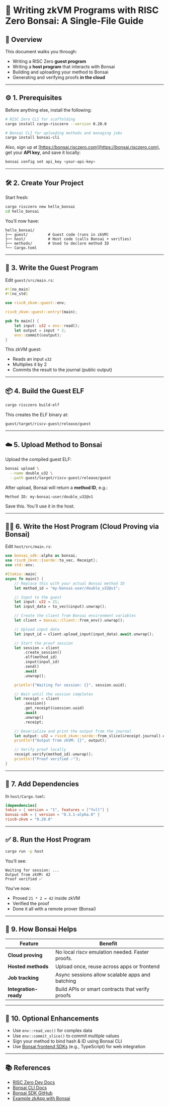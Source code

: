 # 🧠 Writing zkVM Programs with RISC Zero Bonsai: A Single-File Guide

## 📌 Overview

This document walks you through:
- Writing a RISC Zero **guest program**
- Writing a **host program** that interacts with Bonsai
- Building and uploading your method to Bonsai
- Generating and verifying proofs **in the cloud**

---

## ⚙️ 1. Prerequisites

Before anything else, install the following:

```bash
# RISC Zero CLI for scaffolding
cargo install cargo-risczero --version 0.20.0

# Bonsai CLI for uploading methods and managing jobs
cargo install bonsai-cli
```

Also, sign up at [https://bonsai.risczero.com](https://bonsai.risczero.com), get your **API key**, and save it locally:

```bash
bonsai config set api_key <your-api-key>
```

---

## 🛠️ 2. Create Your Project

Start fresh:

```bash
cargo risczero new hello_bonsai
cd hello_bonsai
```

You’ll now have:

```
hello_bonsai/
├── guest/         # Guest code (runs in zkVM)
├── host/          # Host code (calls Bonsai + verifies)
├── methods/       # Used to declare method ID
└── Cargo.toml
```

---

## 👾 3. Write the Guest Program

Edit `guest/src/main.rs`:

```rust
#![no_main]
#![no_std]

use risc0_zkvm::guest::env;

risc0_zkvm::guest::entry!(main);

pub fn main() {
    let input: u32 = env::read();
    let output = input * 2;
    env::commit(&output);
}
```

This zkVM guest:
- Reads an input `u32`
- Multiplies it by 2
- Commits the result to the journal (public output)

---

## 📦 4. Build the Guest ELF

```bash
cargo risczero build-elf
```

This creates the ELF binary at:  
```
guest/target/riscv-guest/release/guest
```

---

## ☁️ 5. Upload Method to Bonsai

Upload the compiled guest ELF:

```bash
bonsai upload \
  --name double_u32 \
  --path guest/target/riscv-guest/release/guest
```

After upload, Bonsai will return a **method ID**, e.g.:

```
Method ID: my-bonsai-user/double_u32@v1
```

Save this. You'll use it in the host.

---

## 🧑‍💻 6. Write the Host Program (Cloud Proving via Bonsai)

Edit `host/src/main.rs`:

```rust
use bonsai_sdk::alpha as bonsai;
use risc0_zkvm::{serde::to_vec, Receipt};
use std::env;

#[tokio::main]
async fn main() {
    // Replace this with your actual Bonsai method ID
    let method_id = "my-bonsai-user/double_u32@v1";

    // Input to the guest
    let input: u32 = 21;
    let input_data = to_vec(&input).unwrap();

    // Create the client from Bonsai environment variables
    let client = bonsai::Client::from_env().unwrap();

    // Upload input data
    let input_id = client.upload_input(input_data).await.unwrap();

    // Start the proof session
    let session = client
        .create_session()
        .elf(method_id)
        .input(input_id)
        .send()
        .await
        .unwrap();

    println!("Waiting for session: {}", session.uuid);

    // Wait until the session completes
    let receipt = client
        .session()
        .get_receipt(&session.uuid)
        .await
        .unwrap()
        .receipt;

    // Deserialize and print the output from the journal
    let output: u32 = risc0_zkvm::serde::from_slice(&receipt.journal).unwrap();
    println!("Output from zkVM: {}", output);

    // Verify proof locally
    receipt.verify(method_id).unwrap();
    println!("Proof verified ✅");
}
```

---

## 🧾 7. Add Dependencies

In `host/Cargo.toml`:

```toml
[dependencies]
tokio = { version = "1", features = ["full"] }
bonsai-sdk = { version = "0.3.1-alpha.0" }
risc0-zkvm = "0.20.0"
```

---

## ✅ 8. Run the Host Program

```bash
cargo run -p host
```

You’ll see:

```
Waiting for session: ...
Output from zkVM: 42
Proof verified ✅
```

You’ve now:
- Proved `21 * 2 = 42` inside zkVM
- Verified the proof
- Done it all with a remote prover (Bonsai)

---

## 🔐 9. How Bonsai Helps

| Feature              | Benefit |
|---------------------|---------|
| **Cloud proving**    | No local riscv emulation needed. Faster proofs. |
| **Hosted methods**   | Upload once, reuse across apps or frontend |
| **Job tracking**     | Async sessions allow scalable apps and batching |
| **Integration-ready**| Build APIs or smart contracts that verify proofs |

---

## 🔄 10. Optional Enhancements

- Use `env::read_vec()` for complex data
- Use `env::commit_slice()` to commit multiple values
- Sign your method to bind hash & ID using Bonsai CLI
- Use [Bonsai frontend SDKs](https://docs.risczero.com) (e.g., TypeScript) for web integration

---

## 📚 References

- [RISC Zero Dev Docs](https://dev.risczero.com/)
- [Bonsai CLI Docs](https://docs.bonsai.xyz/)
- [Bonsai SDK GitHub](https://github.com/risc0/bonsai-sdk)
- [Example zkApp with Bonsai](https://github.com/risc0/risc0/tree/main/examples/bonsai-starter)